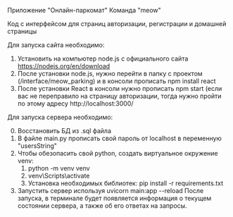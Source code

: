 Приложение "Онлайн-паркомат"
Команда "meow"

Код с интерфейсом для страниц авторизации, регистрации и домашней страницы

Для запуска сайта необходимо:
1) Установить на компьютер node.js с официального сайта https://nodejs.org/en/download
2) После установки node.js, нужно перейти в папку с проектом (/interface/meow_parking) и в консоли прописать npm install react
3) После установки React в консоли нужно прописать npm start (если вас не переправило на страницу авторизации, тогда нужно пройти по этому адресу http://localhost:3000/

Для запуска сервера необходимо:

0) Восстановить БД из .sql файла
1) В файле main.py прописать свой пароль от localhost в переменную "usersString"
2) Чтобы обезопасить свой python, создать виртуальное окружение venv: 
    1. python -m venv venv 
    2. venv\Scripts\activate
    3. Установка необходимых библиотек: pip install -r requirements.txt
3) Запустить сервер используя uvicorn main:app --reload
После  запуска, в терминале будет появляется информация о текущем состоянии сервера, а также об его ответах на запросы.
